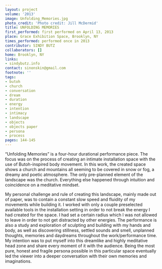 ```yaml
---
layout: project
volume: '2013'
image: Unfolding_Memories.jpg
photo_credit: 'Photo credit: Jill McDermid'
title: UNFOLDING MEMORIES
first_performed: first performed on April 13, 2013
place: Grace Exhibition Space, Brooklyn, NY
times_performed: performed once in 2013
contributor: SINDY BUTZ
collaborators: []
home: Brooklyn, NY
links:
- sindybutz.info
contact: sinonskin@gmail.com
footnote: ''
tags:
- butoh
- church
- conversation
- dream
- duration
- energy
- intention
- intimacy
- landscape
- objects
- objects paper
- persona
- process
pages: 144-145
---
```


“Unfolding Memories” is a four-hour durational performance piece. The focus was on the process of creating an intimate installation space with the use of Butoh-inspired body movement. In this work, the created space shows a church and mountains all seeming to be covered in snow or fog, a dreamy and poetic atmosphere. The only pre-planned element of the landscape was the church. Everything else happened through intuition and coincidence on a meditative mindset.

My personal challenge and rule of creating this landscape, mainly made out of paper, was to contain a constant slow speed and fluidity of my movements while building it. I worked with only a couple preselected available tools in the installation setting in order to not break the energy I had created for the space. I had set a certain radius which I was not allowed to leave in order to not get distracted by other energies. The performance is also a study and exploration of sculpting and building with my hands and body, as well as discovering stillness, settled sounds and smell, unplanned thoughts, memories and daydreams throughout the work/performance time. My intention was to put myself into this dreamlike and highly meditative head zone and share every moment of it with the audience. Being the most pure, honest and fragile persona possible in this particular space eventually led the viewer into a deeper conversation with their own memories and imaginations.
